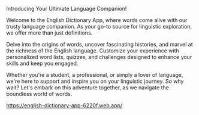 
Introducing Your Ultimate Language Companion!

Welcome to the English Dictionary App, where words come alive with our trusty language companion. As your go-to source for linguistic exploration, we offer more than just definitions.

Delve into the origins of words, uncover fascinating histories, and marvel at the richness of the English language. Customize your experience with personalized word lists, quizzes, and challenges designed to enhance your skills and keep you engaged.

Whether you're a student, a professional, or simply a lover of language, we're here to support and inspire you on your linguistic journey. So why wait? Let's embark on this adventure together, as we navigate the boundless world of words.

 https://english-dictionary-app-6220f.web.app/
